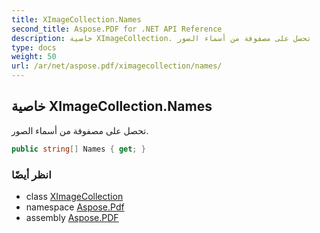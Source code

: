 ```yaml
---
title: XImageCollection.Names
second_title: Aspose.PDF for .NET API Reference
description: خاصية XImageCollection. تحصل على مصفوفة من أسماء الصور
type: docs
weight: 50
url: /ar/net/aspose.pdf/ximagecollection/names/
---
```

## خاصية XImageCollection.Names

تحصل على مصفوفة من أسماء الصور.

```csharp
public string[] Names { get; }
```

### انظر أيضًا

* class [XImageCollection](../)
* namespace [Aspose.Pdf](../../../aspose.pdf/)
* assembly [Aspose.PDF](../../../)